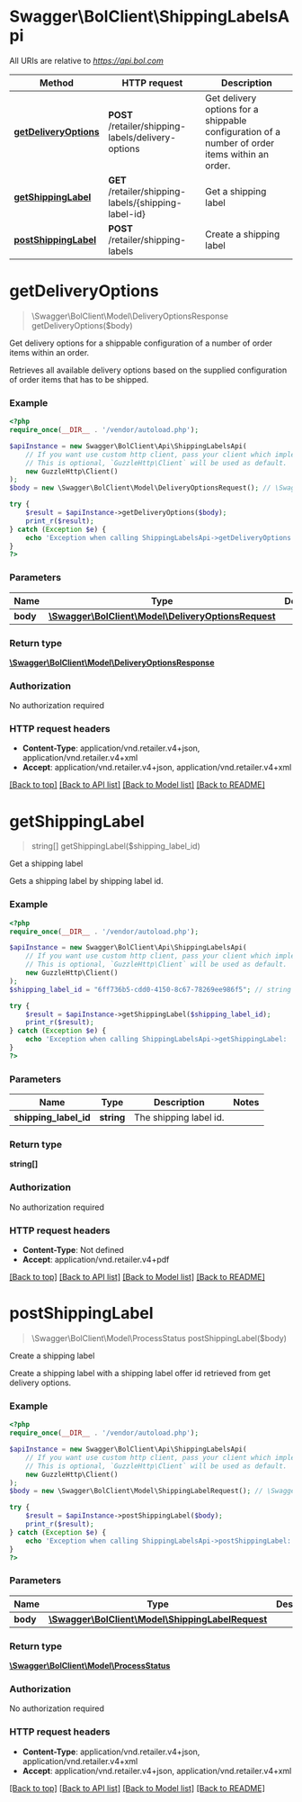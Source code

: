 # Swagger\BolClient\ShippingLabelsApi

All URIs are relative to *https://api.bol.com*

Method | HTTP request | Description
------------- | ------------- | -------------
[**getDeliveryOptions**](ShippingLabelsApi.md#getDeliveryOptions) | **POST** /retailer/shipping-labels/delivery-options | Get delivery options for a shippable configuration of a number of order items within an order.
[**getShippingLabel**](ShippingLabelsApi.md#getShippingLabel) | **GET** /retailer/shipping-labels/{shipping-label-id} | Get a shipping label
[**postShippingLabel**](ShippingLabelsApi.md#postShippingLabel) | **POST** /retailer/shipping-labels | Create a shipping label


# **getDeliveryOptions**
> \Swagger\BolClient\Model\DeliveryOptionsResponse getDeliveryOptions($body)

Get delivery options for a shippable configuration of a number of order items within an order.

Retrieves all available delivery options based on the supplied configuration of order items that has to be shipped.

### Example
```php
<?php
require_once(__DIR__ . '/vendor/autoload.php');

$apiInstance = new Swagger\BolClient\Api\ShippingLabelsApi(
    // If you want use custom http client, pass your client which implements `GuzzleHttp\ClientInterface`.
    // This is optional, `GuzzleHttp\Client` will be used as default.
    new GuzzleHttp\Client()
);
$body = new \Swagger\BolClient\Model\DeliveryOptionsRequest(); // \Swagger\BolClient\Model\DeliveryOptionsRequest | 

try {
    $result = $apiInstance->getDeliveryOptions($body);
    print_r($result);
} catch (Exception $e) {
    echo 'Exception when calling ShippingLabelsApi->getDeliveryOptions: ', $e->getMessage(), PHP_EOL;
}
?>
```

### Parameters

Name | Type | Description  | Notes
------------- | ------------- | ------------- | -------------
 **body** | [**\Swagger\BolClient\Model\DeliveryOptionsRequest**](../Model/DeliveryOptionsRequest.md)|  | [optional]

### Return type

[**\Swagger\BolClient\Model\DeliveryOptionsResponse**](../Model/DeliveryOptionsResponse.md)

### Authorization

No authorization required

### HTTP request headers

 - **Content-Type**: application/vnd.retailer.v4+json, application/vnd.retailer.v4+xml
 - **Accept**: application/vnd.retailer.v4+json, application/vnd.retailer.v4+xml

[[Back to top]](#) [[Back to API list]](../../README.md#documentation-for-api-endpoints) [[Back to Model list]](../../README.md#documentation-for-models) [[Back to README]](../../README.md)

# **getShippingLabel**
> string[] getShippingLabel($shipping_label_id)

Get a shipping label

Gets a shipping label by shipping label id.

### Example
```php
<?php
require_once(__DIR__ . '/vendor/autoload.php');

$apiInstance = new Swagger\BolClient\Api\ShippingLabelsApi(
    // If you want use custom http client, pass your client which implements `GuzzleHttp\ClientInterface`.
    // This is optional, `GuzzleHttp\Client` will be used as default.
    new GuzzleHttp\Client()
);
$shipping_label_id = "6ff736b5-cdd0-4150-8c67-78269ee986f5"; // string | The shipping label id.

try {
    $result = $apiInstance->getShippingLabel($shipping_label_id);
    print_r($result);
} catch (Exception $e) {
    echo 'Exception when calling ShippingLabelsApi->getShippingLabel: ', $e->getMessage(), PHP_EOL;
}
?>
```

### Parameters

Name | Type | Description  | Notes
------------- | ------------- | ------------- | -------------
 **shipping_label_id** | **string**| The shipping label id. |

### Return type

**string[]**

### Authorization

No authorization required

### HTTP request headers

 - **Content-Type**: Not defined
 - **Accept**: application/vnd.retailer.v4+pdf

[[Back to top]](#) [[Back to API list]](../../README.md#documentation-for-api-endpoints) [[Back to Model list]](../../README.md#documentation-for-models) [[Back to README]](../../README.md)

# **postShippingLabel**
> \Swagger\BolClient\Model\ProcessStatus postShippingLabel($body)

Create a shipping label

Create a shipping label with a shipping label offer id retrieved from get delivery options.

### Example
```php
<?php
require_once(__DIR__ . '/vendor/autoload.php');

$apiInstance = new Swagger\BolClient\Api\ShippingLabelsApi(
    // If you want use custom http client, pass your client which implements `GuzzleHttp\ClientInterface`.
    // This is optional, `GuzzleHttp\Client` will be used as default.
    new GuzzleHttp\Client()
);
$body = new \Swagger\BolClient\Model\ShippingLabelRequest(); // \Swagger\BolClient\Model\ShippingLabelRequest | 

try {
    $result = $apiInstance->postShippingLabel($body);
    print_r($result);
} catch (Exception $e) {
    echo 'Exception when calling ShippingLabelsApi->postShippingLabel: ', $e->getMessage(), PHP_EOL;
}
?>
```

### Parameters

Name | Type | Description  | Notes
------------- | ------------- | ------------- | -------------
 **body** | [**\Swagger\BolClient\Model\ShippingLabelRequest**](../Model/ShippingLabelRequest.md)|  | [optional]

### Return type

[**\Swagger\BolClient\Model\ProcessStatus**](../Model/ProcessStatus.md)

### Authorization

No authorization required

### HTTP request headers

 - **Content-Type**: application/vnd.retailer.v4+json, application/vnd.retailer.v4+xml
 - **Accept**: application/vnd.retailer.v4+json, application/vnd.retailer.v4+xml

[[Back to top]](#) [[Back to API list]](../../README.md#documentation-for-api-endpoints) [[Back to Model list]](../../README.md#documentation-for-models) [[Back to README]](../../README.md)


